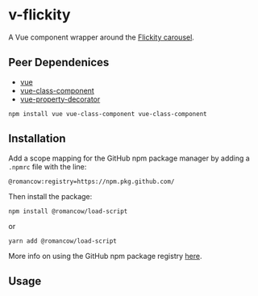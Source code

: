 # v-flickity
A Vue component wrapper around the [Flickity carousel](https://flickity.metafizzy.co/).

## Peer Dependenices
- [vue](https://www.npmjs.com/package/vue)
- [vue-class-component](https://www.npmjs.com/package/vue-class-component)
- [vue-property-decorator](https://www.npmjs.com/package/vue-property-decorator)

```
npm install vue vue-class-component vue-class-component
```

## Installation

Add a scope mapping for the GitHub npm package manager by adding a `.npmrc` file with the line:
```
@romancow:registry=https://npm.pkg.github.com/
```

Then install the package:
```
npm install @romancow/load-script
```
or
```
yarn add @romancow/load-script
```

More info on using the GitHub npm package registry [here](https://help.github.com/en/articles/configuring-npm-for-use-with-github-package-registry#installing-a-package).

## Usage
